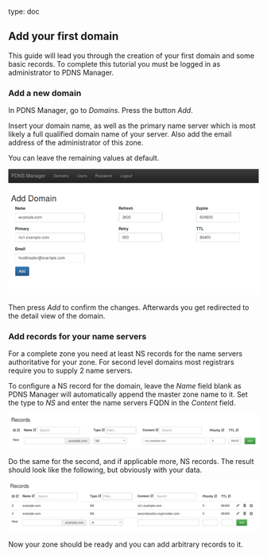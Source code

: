 type: doc

## Add your first domain

This guide will lead you through the creation of your first domain and 
some basic records. To complete this tutorial you must be logged in as 
administrator to PDNS Manager.

### Add a new domain

In PDNS Manager, go to *Domains*. Press the button *Add*.

Insert your domain name, as well as the primary name server which is 
most likely a full qualified domain name of your server. Also add the 
email address of the administrator of this zone.

You can leave the remaining values at default.

![Screenshot](img/firstdomain.md/screenshot_1.png)

Then press *Add* to confirm the changes. Afterwards you get redirected 
to the detail view of the domain.


### Add records for your name servers

For a complete zone you need at least NS records for the name servers 
authoritative for your zone. For second level domains most registrars 
require you to supply 2 name servers.

To configure a NS record for the domain, leave the *Name* field blank
as PDNS Manager will automatically append the master zone name to it.
Set the type to *NS* and enter the name servers FQDN in the *Content*
field.

![Screenshot](img/firstdomain.md/screenshot_2.png)

Do the same for the second, and if applicable more, NS records. The 
result should look like the following, but obviously with your data.

![Screenshot](img/firstdomain.md/screenshot_3.png)

Now your zone should be ready and you can add arbitrary records to it.
